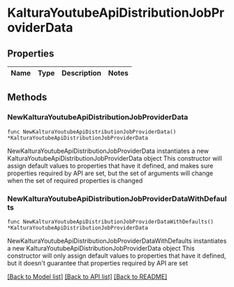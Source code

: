 # KalturaYoutubeApiDistributionJobProviderData

## Properties

Name | Type | Description | Notes
------------ | ------------- | ------------- | -------------

## Methods

### NewKalturaYoutubeApiDistributionJobProviderData

`func NewKalturaYoutubeApiDistributionJobProviderData() *KalturaYoutubeApiDistributionJobProviderData`

NewKalturaYoutubeApiDistributionJobProviderData instantiates a new KalturaYoutubeApiDistributionJobProviderData object
This constructor will assign default values to properties that have it defined,
and makes sure properties required by API are set, but the set of arguments
will change when the set of required properties is changed

### NewKalturaYoutubeApiDistributionJobProviderDataWithDefaults

`func NewKalturaYoutubeApiDistributionJobProviderDataWithDefaults() *KalturaYoutubeApiDistributionJobProviderData`

NewKalturaYoutubeApiDistributionJobProviderDataWithDefaults instantiates a new KalturaYoutubeApiDistributionJobProviderData object
This constructor will only assign default values to properties that have it defined,
but it doesn't guarantee that properties required by API are set


[[Back to Model list]](../README.md#documentation-for-models) [[Back to API list]](../README.md#documentation-for-api-endpoints) [[Back to README]](../README.md)


